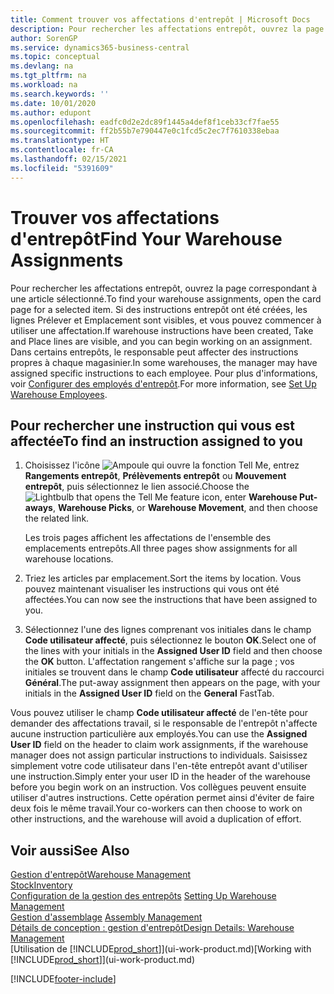 ```yaml
---
title: Comment trouver vos affectations d'entrepôt | Microsoft Docs
description: Pour rechercher les affectations entrepôt, ouvrez la page correspondant à une article sélectionné. Si des instructions entrepôt ont été créées, les lignes Prélever et Emplacement sont visibles, et vous pouvez commencer à utiliser une affectation. Dans certains entrepôts, le responsable peut affecter des instructions propres à chaque magasinier.
author: SorenGP
ms.service: dynamics365-business-central
ms.topic: conceptual
ms.devlang: na
ms.tgt_pltfrm: na
ms.workload: na
ms.search.keywords: ''
ms.date: 10/01/2020
ms.author: edupont
ms.openlocfilehash: eadfc0d2e2dc89f1445a4def8f1ceb33cf7fae55
ms.sourcegitcommit: ff2b55b7e790447e0c1fcd5c2ec7f7610338ebaa
ms.translationtype: HT
ms.contentlocale: fr-CA
ms.lasthandoff: 02/15/2021
ms.locfileid: "5391609"
---
```

# <a name="find-your-warehouse-assignments"></a><span data-ttu-id="b6a9d-105">Trouver vos affectations d'entrepôt</span><span class="sxs-lookup"><span data-stu-id="b6a9d-105">Find Your Warehouse Assignments</span></span>
<span data-ttu-id="b6a9d-106">Pour rechercher les affectations entrepôt, ouvrez la page correspondant à une article sélectionné.</span><span class="sxs-lookup"><span data-stu-id="b6a9d-106">To find your warehouse assignments, open the card page for a selected item.</span></span> <span data-ttu-id="b6a9d-107">Si des instructions entrepôt ont été créées, les lignes Prélever et Emplacement sont visibles, et vous pouvez commencer à utiliser une affectation.</span><span class="sxs-lookup"><span data-stu-id="b6a9d-107">If warehouse instructions have been created, Take and Place lines are visible, and you can begin working on an assignment.</span></span> <span data-ttu-id="b6a9d-108">Dans certains entrepôts, le responsable peut affecter des instructions propres à chaque magasinier.</span><span class="sxs-lookup"><span data-stu-id="b6a9d-108">In some warehouses, the manager may have assigned specific instructions to each employee.</span></span> <span data-ttu-id="b6a9d-109">Pour plus d'informations, voir [Configurer des employés d'entrepôt](warehouse-how-to-set-up-warehouse-employees.md).</span><span class="sxs-lookup"><span data-stu-id="b6a9d-109">For more information, see [Set Up Warehouse Employees](warehouse-how-to-set-up-warehouse-employees.md).</span></span>

## <a name="to-find-an-instruction-assigned-to-you"></a><span data-ttu-id="b6a9d-110">Pour rechercher une instruction qui vous est affectée</span><span class="sxs-lookup"><span data-stu-id="b6a9d-110">To find an instruction assigned to you</span></span>  
1.  <span data-ttu-id="b6a9d-111">Choisissez l'icône ![Ampoule qui ouvre la fonction Tell Me](media/ui-search/search_small.png "Dites-moi ce que vous voulez faire"), entrez **Rangements entrepôt**, **Prélèvements entrepôt** ou **Mouvement entrepôt**, puis sélectionnez le lien associé.</span><span class="sxs-lookup"><span data-stu-id="b6a9d-111">Choose the ![Lightbulb that opens the Tell Me feature](media/ui-search/search_small.png "Tell me what you want to do") icon, enter **Warehouse Put-aways**, **Warehouse Picks**, or **Warehouse Movement**, and then choose the related link.</span></span>

    <span data-ttu-id="b6a9d-112">Les trois pages affichent les affectations de l'ensemble des emplacements entrepôts.</span><span class="sxs-lookup"><span data-stu-id="b6a9d-112">All three pages show assignments for all warehouse locations.</span></span>  

2. <span data-ttu-id="b6a9d-113">Triez les articles par emplacement.</span><span class="sxs-lookup"><span data-stu-id="b6a9d-113">Sort the items by location.</span></span> <span data-ttu-id="b6a9d-114">Vous pouvez maintenant visualiser les instructions qui vous ont été affectées.</span><span class="sxs-lookup"><span data-stu-id="b6a9d-114">You can now see the instructions that have been assigned to you.</span></span>  
3. <span data-ttu-id="b6a9d-115">Sélectionnez l'une des lignes comprenant vos initiales dans le champ **Code utilisateur affecté**, puis sélectionnez le bouton **OK**.</span><span class="sxs-lookup"><span data-stu-id="b6a9d-115">Select one of the lines with your initials in the **Assigned User ID** field and then choose the **OK** button.</span></span> <span data-ttu-id="b6a9d-116">L'affectation rangement s'affiche sur la page ; vos initiales se trouvent dans le champ **Code utilisateur** affecté du raccourci **Général**.</span><span class="sxs-lookup"><span data-stu-id="b6a9d-116">The put-away assignment then appears on the page, with your initials in the **Assigned User ID** field on the **General** FastTab.</span></span>  

<span data-ttu-id="b6a9d-117">Vous pouvez utiliser le champ **Code utilisateur affecté** de l'en-tête pour demander des affectations travail, si le responsable de l'entrepôt n'affecte aucune instruction particulière aux employés.</span><span class="sxs-lookup"><span data-stu-id="b6a9d-117">You can use the **Assigned User ID** field on the header to claim work assignments, if the warehouse manager does not assign particular instructions to individuals.</span></span> <span data-ttu-id="b6a9d-118">Saisissez simplement votre code utilisateur dans l'en-tête entrepôt avant d'utiliser une instruction.</span><span class="sxs-lookup"><span data-stu-id="b6a9d-118">Simply enter your user ID in the header of the warehouse before you begin work on an instruction.</span></span> <span data-ttu-id="b6a9d-119">Vos collègues peuvent ensuite utiliser d'autres instructions. Cette opération permet ainsi d'éviter de faire deux fois le même travail.</span><span class="sxs-lookup"><span data-stu-id="b6a9d-119">Your co-workers can then choose to work on other instructions, and the warehouse will avoid a duplication of effort.</span></span>  

## <a name="see-also"></a><span data-ttu-id="b6a9d-120">Voir aussi</span><span class="sxs-lookup"><span data-stu-id="b6a9d-120">See Also</span></span>  
[<span data-ttu-id="b6a9d-121">Gestion d'entrepôt</span><span class="sxs-lookup"><span data-stu-id="b6a9d-121">Warehouse Management</span></span>](warehouse-manage-warehouse.md)  
[<span data-ttu-id="b6a9d-122">Stock</span><span class="sxs-lookup"><span data-stu-id="b6a9d-122">Inventory</span></span>](inventory-manage-inventory.md)  
<span data-ttu-id="b6a9d-123">[Configuration de la gestion des entrepôts](warehouse-setup-warehouse.md)   </span><span class="sxs-lookup"><span data-stu-id="b6a9d-123">[Setting Up Warehouse Management](warehouse-setup-warehouse.md)   </span></span>  
<span data-ttu-id="b6a9d-124">[Gestion d'assemblage](assembly-assemble-items.md)  </span><span class="sxs-lookup"><span data-stu-id="b6a9d-124">[Assembly Management](assembly-assemble-items.md)  </span></span>  
[<span data-ttu-id="b6a9d-125">Détails de conception : gestion d'entrepôt</span><span class="sxs-lookup"><span data-stu-id="b6a9d-125">Design Details: Warehouse Management</span></span>](design-details-warehouse-management.md)  
<span data-ttu-id="b6a9d-126">[Utilisation de [!INCLUDE[prod_short](includes/prod_short.md)]](ui-work-product.md)</span><span class="sxs-lookup"><span data-stu-id="b6a9d-126">[Working with [!INCLUDE[prod_short](includes/prod_short.md)]](ui-work-product.md)</span></span> 


[!INCLUDE[footer-include](includes/footer-banner.md)]